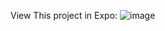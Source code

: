 View This project in Expo:
![image](https://github.com/user-attachments/assets/bc2d4208-86f5-433a-8f85-ee1879685e56)
